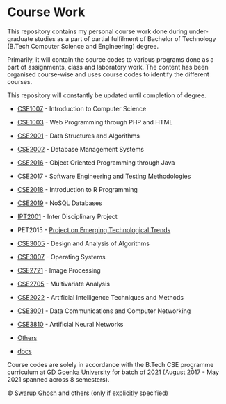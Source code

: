 # Course Work

This repository contains my personal course work done during under-graduate studies as a part of partial fulfilment of Bachelor of Technology (B.Tech Computer Science and Engineering) degree. 

Primarily, it will contain the source codes to various programs done as a part of assignments, class and laboratory work. The content has been organised course-wise and uses course codes to identify the different courses.

This repository will constantly be updated until completion of degree.

- [CSE1007](./CSE1007) - Introduction to Computer Science 
- [CSE1003](./CSE1003) - Web Programming through PHP and HTML
- [CSE2001](./CSE2001) - Data Structures and Algorithms
- [CSE2002](./CSE2002) - Database Management Systems
- [CSE2016](./CSE2016) - Object Oriented Programming through Java
- [CSE2017](./CSE2017) - Software Engineering and Testing Methodologies
- [CSE2018](./CSE2018) - Introduction to R Programming
- [CSE2019](./CSE2019) - NoSQL Databases
- [IPT2001](./IPT2001) - Inter Disciplinary Project
- PET2015 - [Project on Emerging Technological Trends](https://github.com/swghosh/realtime-attendance)
- [CSE3005](./CSE3005) - Design and Analysis of Algorithms
- [CSE3007](./CSE3007) - Operating Systems
- [CSE2721](./CSE2721) - Image Processing
- [CSE2705](./CSE2705) - Multivariate Analysis
- [CSE2022](./CSE2022) - Artificial Intelligence Techniques and Methods
- [CSE3001](./CSE3001) - Data Communications and Computer Networking
- [CSE3810](./CSE3810) - Artificial Neural Networks

- [Others](./Others)
- [docs](./docs)

Course codes are solely in accordance with the B.Tech CSE programme curriculum at [GD Goenka University](http://gdgoenkauniversity.com/schoolofengineering) for batch of 2021 (August 2017 - May 2021 spanned across 8 semesters).

&copy; [Swarup Ghosh](https://github.com/swghosh) and others (only if explicitly specified)